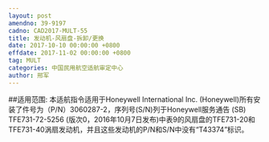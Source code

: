 ```yaml
---
layout: post
amendno: 39-9197
cadno: CAD2017-MULT-55
title: 发动机-风扇盘-拆卸/更换
date: 2017-10-10 00:00:00 +0800
effdate: 2017-11-02 00:00:00 +0800
tag: MULT
categories: 中国民用航空适航审定中心
author: 邢军
---
```


##适用范围:
本适航指令适用于Honeywell International Inc. (Honeywell)所有安装了件号为（P/N）3060287-2，序列号(S/N)列于Honeywell服务通告 (SB) TFE731-72-5256 (版次0，2016年10月7日发布)中表9的风扇盘的TFE731-20和TFE731-40涡扇发动机，并且这些发动机的P/N和S/N中没有“T43374”标识。

